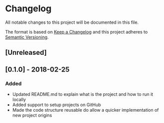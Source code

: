 # Changelog
All notable changes to this project will be documented in this file.

The format is based on [Keep a Changelog](http://keepachangelog.com/en/1.0.0/)
and this project adheres to [Semantic Versioning](http://semver.org/spec/v2.0.0.html).

## [Unreleased]

## [0.1.0] - 2018-02-25

### Added
- Updated README.md to explain what is the project and how to run it locally
- Added support to setup projects on GitHub
- Made the code structure reusable do allow a quicker implementation of new project origins
